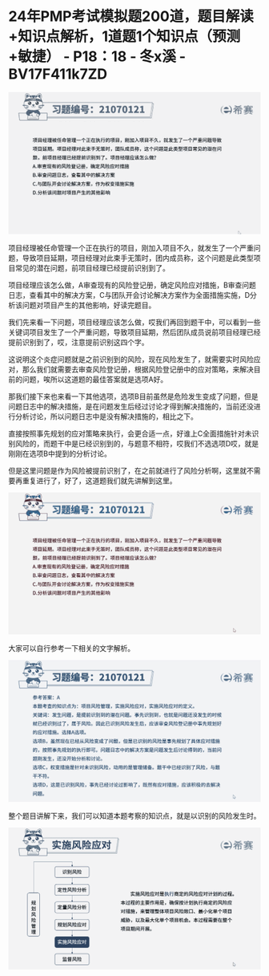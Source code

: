 # 24年PMP考试模拟题200道，题目解读+知识点解析，1道题1个知识点（预测+敏捷） - P18：18 - 冬x溪 - BV17F411k7ZD

![](img/d8e3eae1d0b27170abb8dee2f26ba77a_0.png)

项目经理被任命管理一个正在执行的项目，刚加入项目不久，就发生了一个严重问题，导致项目延期，项目经理对此束手无策时，团内成员称，这个问题是此类型项目常见的潜在问题，前项目经理已经提前识别到了。

项目经理应该怎么做，A审查现有的风险登记册，确定风险应对措施，B审查问题日志，查看其中的解决方案，C与团队开会讨论解决方案作为全面措施实施，D分析该问题对项目产生的其他影响，好读完题目。

我们先来看一下问题，项目经理应该怎么做，哎我们再回到题干中，可以看到一些关键词项目发生了一个严重问题，导致项目延期，然后团队成员说前项目经理已经提前识别到了，哎，注意提前识别这四个字。

这说明这个炎症问题就是之前识别到的风险，现在风险发生了，就需要实时风险应对，那么我们就需要去审查风险登记册，根据风险登记册中的应对策略，来解决目前的问题，唉所以这道题的最佳答案就是选项A好。

那我们接下来也来看一下其他选项，选项B目前虽然是危险发生变成了问题，但是问题日志中的解决措施，是在问题发生后经过讨论才得到解决措施的，当前还没进行分析讨论，所以问题日志中是没有解决措施的，相比之下。

直接按照事先规划的应对策略来执行，会更合适一点，好谁上C全面措施针对未识别风险的，而题干中是已经识别到的，与题意不相符，哎我们不选选项D哎，就是刚刚在选项B中提到的分析讨论。

但是这里问题是作为风险被提前识别了，在之前就进行了风险分析啊，这里就不需要再重复进行了，好了，这道题我们就先讲解到这里。



![](img/d8e3eae1d0b27170abb8dee2f26ba77a_2.png)

大家可以自行参考一下相关的文字解析。

![](img/d8e3eae1d0b27170abb8dee2f26ba77a_4.png)

整个题目讲解下来，我们可以知道本题考察的知识点，就是以识别的风险发生时。

![](img/d8e3eae1d0b27170abb8dee2f26ba77a_6.png)
